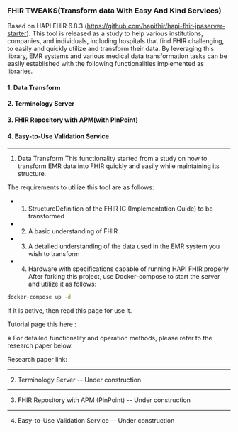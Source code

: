 ### FHIR TWEAKS(Transform data With Easy And Kind Services)

Based on HAPI FHIR 6.8.3 (https://github.com/hapifhir/hapi-fhir-jpaserver-starter).
This tool is released as a study to help various institutions, companies, and individuals, including hospitals that find FHIR challenging, to easily and quickly utilize and transform their data.
By leveraging this library, EMR systems and various medical data transformation tasks can be easily established with the following functionalities implemented as libraries.

#### 1. Data Transform
#### 2. Terminology Server
#### 3. FHIR Repository with APM(with PinPoint)
#### 4. Easy-to-Use Validation Service

---
1. Data Transform
This functionality started from a study on how to transform EMR data into FHIR quickly and easily while maintaining its structure.

The requirements to utilize this tool are as follows:

* 1. StructureDefinition of the FHIR IG (Implementation Guide) to be transformed
* 2. A basic understanding of FHIR
* 3. A detailed understanding of the data used in the EMR system you wish to transform
* 4. Hardware with specifications capable of running HAPI FHIR properly
After forking this project, use Docker-compose to start the server and utilize it as follows:

```bash
docker-compose up -d
```

If it is active, then read this page for use it.

Tutorial page this here : 



※ For detailed functionality and operation methods, please refer to the research paper below.

Research paper link: 


---

2. Terminology Server
-- Under construction

---

3. FHIR Repository with APM (PinPoint)
-- Under construction

---

4. Easy-to-Use Validation Service
-- Under construction
